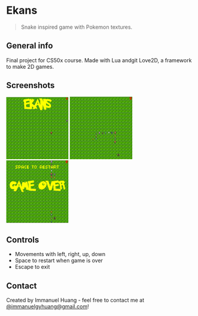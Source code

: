 # Ekans
> Snake inspired game with Pokemon textures.

## General info
Final project for CS50x course. Made with Lua andgit Love2D, a framework to make 2D games.

## Screenshots
<p float="left">
  <img src="./screenshots/start.png" alt="Game Start" width="33%" />
  <img src="./screenshots/game.png" alt="Game Start" width="33%" /> 
  <img src="./screenshots/end.png" alt="Game Start" width="33%" />
</p>

## Controls
* Movements with left, right, up, down
* Space to restart when game is over
* Escape to exit

## Contact
Created by Immanuel Huang - feel free to contact me at [@immanuelgyhuang@gmail.com](immanuelgyhuang@gmail.com)!